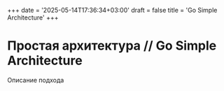 +++
date = '2025-05-14T17:36:34+03:00'
draft = false
title = 'Go Simple Architecture'
+++

# Простая архитектура // Go Simple Architecture

Описание подхода